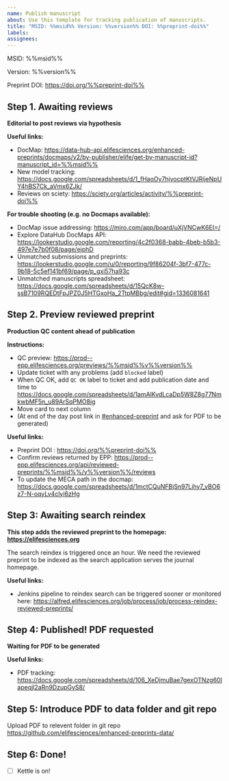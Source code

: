 ```yaml
---
name: Publish manuscript
about: Use this template for tracking publication of manuscripts.
title: "MSID: %%msid%% Version: %%version%% DOI: %%preprint-doi%%"
labels: 
assignees: 
---
```


MSID: %%msid%%

Version: %%version%%

Preprint DOI: https://doi.org/%%preprint-doi%%

## Step 1. Awaiting reviews

**Editorial to post reviews via hypothesis**

**Useful links:**
- DocMap: https://data-hub-api.elifesciences.org/enhanced-preprints/docmaps/v2/by-publisher/elife/get-by-manuscript-id?manuscript_id=%%msid%%
- New model tracking: https://docs.google.com/spreadsheets/d/1_fHaoOy7hjyocptKtVJRijeNpUY4hBS7Ck_aVmx6ZJk/
- Reviews on sciety: https://sciety.org/articles/activity/%%preprint-doi%%

**For trouble shooting (e.g. no Docmaps available):**
- DocMap issue addressing: https://miro.com/app/board/uXjVNCwK6EI=/
- Explore DataHub DocMaps API: https://lookerstudio.google.com/reporting/4c2f0368-babb-4beb-b5b3-497e7e7b0f08/page/ejphD
- Unmatched submissions and preprints: https://lookerstudio.google.com/u/0/reporting/9f86204f-3bf7-477c-9b18-5c5ef141bf69/page/p_gxi57ha93c
- Unmatched manuscripts spreadsheet: https://docs.google.com/spreadsheets/d/15QcK8w-ssB7109RQEDtFpJPZ0J5HTGxoHa_2TtpMBbg/edit#gid=1336081641


## Step 2. Preview reviewed preprint

**Production QC content ahead of publication**

**Instructions:**
- QC preview: https://prod--epp.elifesciences.org/previews/%%msid%%v%%version%%
- Update ticket with any problems (add `blocked` label)
- When QC OK, add `QC OK` label to ticket and add publication date and time to https://docs.google.com/spreadsheets/d/1amAlKvdLcaDp5W8Z8g77NmkwbMF5n_u89ArSqPMO8jg
- Move card to next column
- (At end of the day post link in [#enhanced-preprint](https://elifesciences.slack.com/archives/C03EVJSUA77) and ask for PDF to be generated) 

**Useful links:**
- Preprint DOI :  https://doi.org/%%preprint-doi%%
- Confirm reviews returned by EPP: https://prod--epp.elifesciences.org/api/reviewed-preprints/%%msid%%/v%%version%%/reviews
- To update the MECA path in the docmap: https://docs.google.com/spreadsheets/d/1mctCQuNFBjSn97Lihy7_vBO6z7-N-oqyLv4clyi6zHg


## Step 3: Awaiting search reindex

**This step adds the reviewed preprint to the homepage: https://elifesciences.org**

The search reindex is triggered once an hour. We need the reviewed preprint to be indexed as the search application serves the journal homepage.

**Useful links:**
- Jenkins pipeline to reindex search can be triggered sooner or monitored here: https://alfred.elifesciences.org/job/process/job/process-reindex-reviewed-preprints/


## Step 4: Published! PDF requested

**Waiting for PDF to be generated**

**Useful links:**
- PDF tracking: https://docs.google.com/spreadsheets/d/106_XeDjmuBae7gexOTNzg60lapeqjl2aRn9DzupGyS8/

## Step 5: Introduce PDF to data folder and git repo

Upload PDF to relevent folder in git repo https://github.com/elifesciences/enhanced-preprints-data/

## Step 6: Done!

- [ ] Kettle is on!
